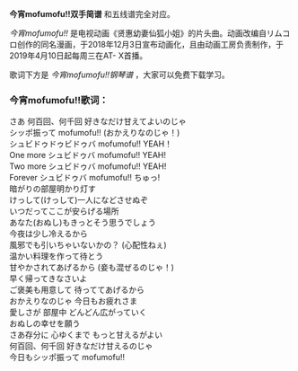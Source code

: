 

**今宵mofumofu!!双手简谱** 和五线谱完全对应。

_今宵mofumofu!!_
是电视动画《贤惠幼妻仙狐小姐》的片头曲。动画改编自リムコロ创作的同名漫画，于2018年12月3日宣布动画化，且由动画工房负责制作，于2019年4月10日起每周三在AT-
X首播。

歌词下方是 _今宵mofumofu!!钢琴谱_ ，大家可以免费下载学习。

### 今宵mofumofu!!歌词：

さあ 何百回、何千回 好きなだけ甘えてよいのじゃ  
シッポ振って mofumofu!! (おかえりなのじゃ！)  
シュビドゥドゥビドゥバ mofumofu!! YEAH！  
One more シュビドゥバ mofumofu!! YEAH!  
Two more シュビドゥバ mofumofu!! YEAH!  
Forever シュビドゥバ mofumofu!! ちゅっ!  
暗がりの部屋明かり灯す  
けっして(けっして)一人になどさせぬぞ  
いつだってここが安らげる場所  
あなた(おぬし)もきっとそう思うでしょう  
今夜は少し冷えるから  
風邪でも引いちゃいないかの？ (心配性ねぇ)  
温かい料理を作って待とう  
甘やかされてあげるから (妾も混ぜるのじゃ！)  
早く帰ってきなさいよ  
ご褒美も用意して 待っててあげるから  
おかえりなのじゃ 今日もお疲れさま  
愛しさが 部屋中 どんどん広がっていく  
おぬしの幸せを願う  
さあ存分に 心ゆくまで もっと甘えるがよい  
何百回、何千回 好きなだけ甘えるのじゃ  
今日もシッポ振って mofumofu!!

